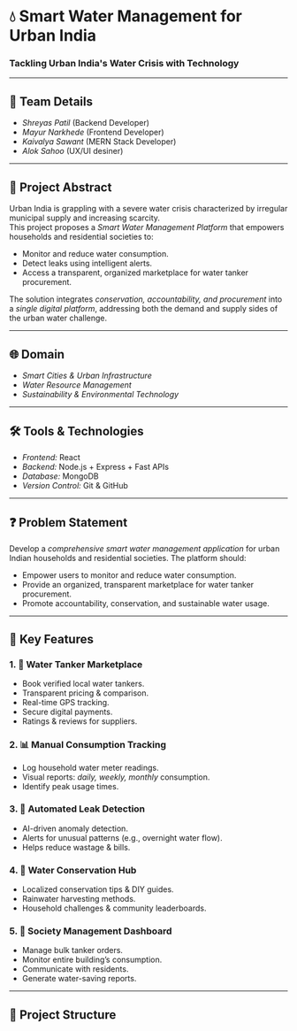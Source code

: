 # 💧 Smart Water Management for Urban India

### Tackling Urban India's Water Crisis with Technology  

---

## 👥 Team Details  
- *Shreyas Patil* (Backend Developer) 
- *Mayur Narkhede* (Frontend Developer)
- *Kaivalya Sawant*  (MERN Stack Developer)
- *Alok Sahoo*  (UX/UI desiner)

---

## 📖 Project Abstract  
Urban India is grappling with a severe water crisis characterized by irregular municipal supply and increasing scarcity.  
This project proposes a *Smart Water Management Platform* that empowers households and residential societies to:  

- Monitor and reduce water consumption.  
- Detect leaks using intelligent alerts.  
- Access a transparent, organized marketplace for water tanker procurement.  

The solution integrates *conservation, accountability, and procurement* into a *single digital platform*, addressing both the demand and supply sides of the urban water challenge.  

---

## 🌐 Domain  
- *Smart Cities & Urban Infrastructure*  
- *Water Resource Management*  
- *Sustainability & Environmental Technology*  

---

## 🛠 Tools & Technologies  
- *Frontend:* React 
- *Backend:* Node.js + Express + Fast APIs 
- *Database:* MongoDB  
- *Version Control:* Git & GitHub  

---

## ❓ Problem Statement  
Develop a *comprehensive smart water management application* for urban Indian households and residential societies. The platform should:  

- Empower users to monitor and reduce water consumption.  
- Provide an organized, transparent marketplace for water tanker procurement.  
- Promote accountability, conservation, and sustainable water usage.  

---

## 🚀 Key Features  

### 1. 🚛 Water Tanker Marketplace  
- Book verified local water tankers.  
- Transparent pricing & comparison.  
- Real-time GPS tracking.  
- Secure digital payments.  
- Ratings & reviews for suppliers.  

### 2. 📊 Manual Consumption Tracking  
- Log household water meter readings.  
- Visual reports: *daily, weekly, monthly* consumption.  
- Identify peak usage times.  

### 3. 🛑 Automated Leak Detection  
- AI-driven anomaly detection.  
- Alerts for unusual patterns (e.g., overnight water flow).  
- Helps reduce wastage & bills.  

### 4. 🌱 Water Conservation Hub  
- Localized conservation tips & DIY guides.  
- Rainwater harvesting methods.  
- Household challenges & community leaderboards.  

### 5. 🏢 Society Management Dashboard  
- Manage bulk tanker orders.  
- Monitor entire building’s consumption.  
- Communicate with residents.  
- Generate water-saving reports.  

---

## 📂 Project Structure

